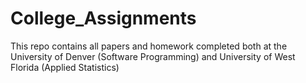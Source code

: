 # College_Assignments
This repo contains all papers and homework completed both at the University of Denver (Software Programming) and University of West Florida (Applied Statistics)
